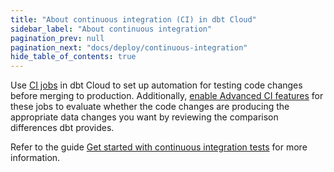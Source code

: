 ```yaml
---
title: "About continuous integration (CI) in dbt Cloud"
sidebar_label: "About continuous integration"
pagination_prev: null
pagination_next: "docs/deploy/continuous-integration"
hide_table_of_contents: true
---
```


Use [CI jobs](/docs/deploy/ci-jobs) in dbt Cloud to set up automation for testing code changes before merging to production. Additionally, [enable Advanced CI features](/docs/cloud/account-settings#account-access-to-advanced-ci-features) for these jobs to evaluate whether the code changes are producing the appropriate data changes you want by reviewing the comparison differences dbt provides.

Refer to the guide [Get started with continuous integration tests](/guides/set-up-ci?step=1) for more information.

<div className="grid--2-col" >

<Card
    title="Continuous integration"
    body="Set up CI checks to test every single change prior to deploying the code to production."
    link="/docs/deploy/continuous-integration"
    icon="dbt-bit"/>

  <Card
    title="Advanced CI (preview)"
    body="Compare the differences between what's in the production environment and the pull request before merging those changes, ensuring that you're always shipping trusted data products."
    link="/docs/deploy/advanced-ci"
    icon="dbt-bit"/>

</div><br />